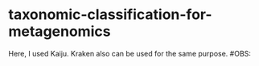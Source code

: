 # taxonomic-classification-for-metagenomics
Here, I used Kaiju. Kraken also can be used for the same purpose. 
#OBS: 
